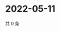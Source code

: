 # 2022-05-11

共 0 条

<!-- BEGIN WEIBO -->
<!-- 最后更新时间 Wed May 11 2022 00:21:29 GMT+0800 (China Standard Time) -->

<!-- END WEIBO -->
